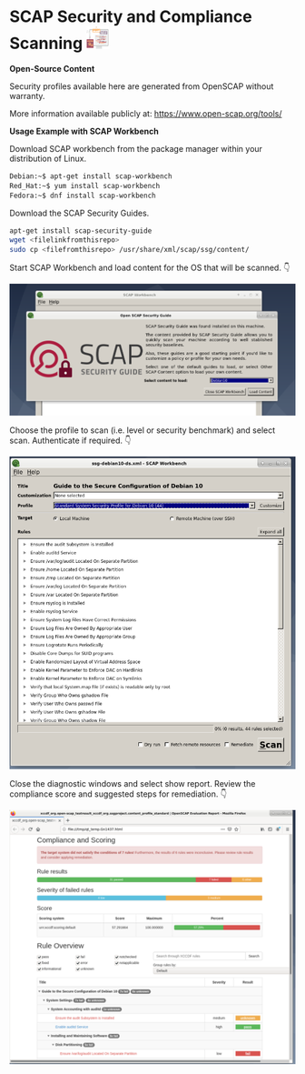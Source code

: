 # SCAP Security and Compliance Scanning <img title="Open-Source" alt="Open-Source" width="40px" src="https://raw.githubusercontent.com/github/explore/master/collections/tools-for-open-source/tools-for-open-source.png"/>

**Open-Source Content**

Security profiles available here are generated from OpenSCAP without warranty.

More information available publicly at: https://www.open-scap.org/tools/

**Usage Example with SCAP Workbench**

Download SCAP workbench from the package manager within your distribution of Linux.

```bash
Debian:~$ apt-get install scap-workbench
Red_Hat:~$ yum install scap-workbench
Fedora:~$ dnf install scap-workbench
```
Download the SCAP Security Guides.

```bash
apt-get install scap-security-guide
wget <filelinkfromthisrepo>
sudo cp <filefromthisrepo> /usr/share/xml/scap/ssg/content/
```
Start SCAP Workbench and load content for the OS that will be scanned. :point_down:

<img src="scap1.PNG" alt="load" class="inline"/>

Choose the profile to scan (i.e. level or security benchmark) and select scan. Authenticate if required. :point_down:

<img src="scap2.PNG" alt="scan" class="inline"/>

Close the diagnostic windows and select show report. Review the compliance score and suggested steps for remediation. :point_down:

<img src="scap3.PNG" alt="review" class="inline"/>
